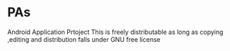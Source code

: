 PAs
===

Android Application Prtoject
This is freely distributable as long as copying ,editing and distribution falls under GNU free license

